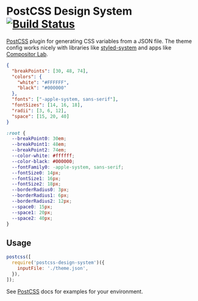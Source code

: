 # PostCSS Design System [![Build Status][ci-img]][ci]

[PostCSS] plugin for generating CSS variables from a JSON file. The theme config works nicely with libraries like [styled-system](https://github.com/jxnblk/styled-system) and apps like [Compositor Lab](compositor.io/lab).

[postcss]: https://github.com/postcss/postcss
[ci-img]: https://travis-ci.org/yavorpunchev/postcss-design-system.svg
[ci]: https://travis-ci.org/yavorpunchev/postcss-design-system

```json
{
  "breakPoints": [30, 48, 74],
  "colors": {
    "white": "#FFFFFF",
    "black": "#000000"
  },
  "fonts": ["-apple-system, sans-serif"],
  "fontSizes": [14, 16, 18],
  "radii": [3, 6, 12],
  "space": [15, 20, 40]
}
```

```css
:root {
  --breakPoint0: 30em;
  --breakPoint1: 48em;
  --breakPoint2: 74em;
  --color-white: #ffffff;
  --color-black: #000000;
  --fontFamily0: -apple-system, sans-serif;
  --fontSize0: 14px;
  --fontSize1: 16px;
  --fontSize2: 18px;
  --borderRadius0: 3px;
  --borderRadius1: 6px;
  --borderRadius2: 12px;
  --space0: 15px;
  --space1: 20px;
  --space2: 40px;
}
```

## Usage

```js
postcss([
  require('postcss-design-system')({
    inputFile: './theme.json',
  }),
]);
```

See [PostCSS] docs for examples for your environment.
